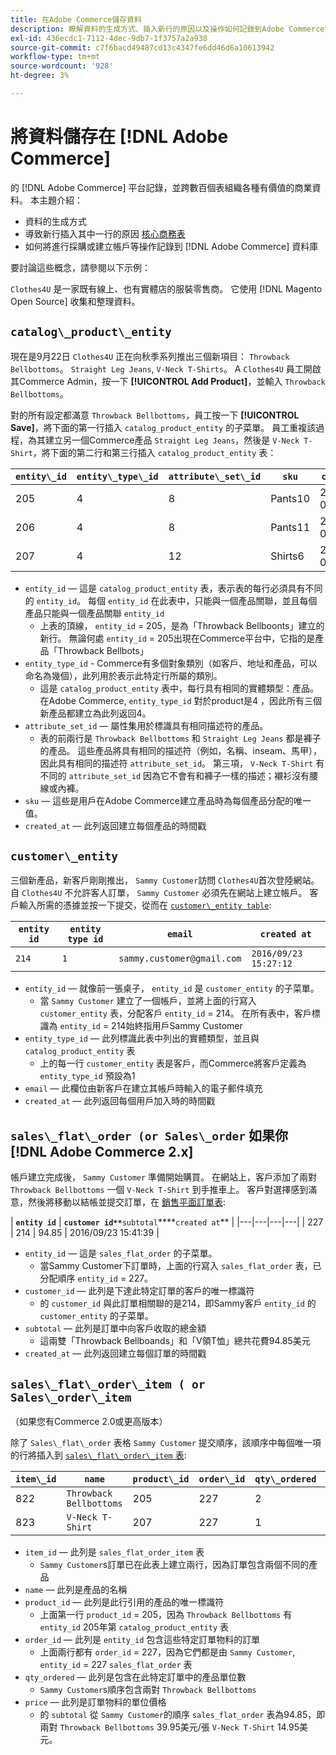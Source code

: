 ```yaml
---
title: 在Adobe Commerce儲存資料
description: 瞭解資料的生成方式、插入新行的原因以及操作如何記錄到Adobe Commerce資料庫。
exl-id: 436ecdc1-7112-4dec-9db7-1f3757a2a938
source-git-commit: c7f6bacd49487cd13c4347fe6dd46d6a10613942
workflow-type: tm+mt
source-wordcount: '928'
ht-degree: 3%

---
```


# 將資料儲存在 [!DNL Adobe Commerce]

的 [!DNL Adobe Commerce] 平台記錄，並跨數百個表組織各種有價值的商業資料。 本主題介紹：

* 資料的生成方式
* 導致新行插入其中一行的原因 [核心商務表](../data-warehouse-mgr/common-mage-tables.md)
* 如何將進行採購或建立帳戶等操作記錄到 [!DNL Adobe Commerce] 資料庫

要討論這些概念，請參閱以下示例：

`Clothes4U` 是一家既有線上、也有實體店的服裝零售商。 它使用 [!DNL Magento Open Source] 收集和整理資料。

## `catalog\_product\_entity`

現在是9月22日 `Clothes4U` 正在向秋季系列推出三個新項目： `Throwback Bellbottoms`。 `Straight Leg Jeans`, `V-Neck T-Shirts`。 A `Clothes4U` 員工開啟其Commerce Admin，按一下 **[!UICONTROL Add Product]**，並輸入 `Throwback Bellbottoms`。

對的所有設定都滿意 `Throwback Bellbottoms`，員工按一下 **[!UICONTROL Save]**，將下面的第一行插入 `catalog_product_entity` 的子菜單。 員工重複該過程，為其建立另一個Commerce產品 `Straight Leg Jeans`，然後是 `V-Neck T-Shirt`，將下面的第二行和第三行插入 `catalog_product_entity` 表：

| **`entity\_id`** | **`entity\_type\_id`** | **`attribute\_set\_id`** | **`sku`** | **`created\_at`** |
|---|---|---|---|---|
| 205 | 4 | 8 | Pants10 | 2016/09/22 09:15:43 |
| 206 | 4 | 8 | Pants11 | 2016/09/22 09:18:17 |
| 207 | 4 | 12 | Shirts6 | 2016/09/22 09:24:02 |

* `entity_id`  — 這是 `catalog_product_entity` 表，表示表的每行必須具有不同的 `entity_id`。 每個 `entity_id` 在此表中，只能與一個產品關聯，並且每個產品只能與一個產品關聯 `entity_id`
   * 上表的頂線， `entity_id` = 205，是為「Throwback Bellboonts」建立的新行。 無論何處 `entity_id` = 205出現在Commerce平台中，它指的是產品「Throwback Bellbots」
* `entity_type_id` - Commerce有多個對象類別（如客戶、地址和產品，可以命名為幾個），此列用於表示此特定行所屬的類別。
   * 這是 `catalog_product_entity` 表中，每行具有相同的實體類型：產品。 在Adobe Commerce, `entity_type_id` 對於product是4 ，因此所有三個新產品都建立為此列返回4。
* `attribute_set_id`  — 屬性集用於標識具有相同描述符的產品。
   * 表的前兩行是 `Throwback Bellbottoms` 和 `Straight Leg Jeans` 都是褲子的產品。 這些產品將具有相同的描述符（例如，名稱、inseam、馬甲），因此具有相同的描述符 `attribute_set_id`。 第三項， `V-Neck T-Shirt` 有不同的 `attribute_set_id` 因為它不會有和褲子一樣的描述；襯衫沒有腰線或內褲。
* `sku`  — 這些是用戶在Adobe Commerce建立產品時為每個產品分配的唯一值。
* `created_at`  — 此列返回建立每個產品的時間戳

## `customer\_entity`

三個新產品，新客戶剛剛推出， `Sammy Customer`訪問 `Clothes4U`首次登陸網站。 自 `Clothes4U` 不允許客人訂單， `Sammy Customer` 必須先在網站上建立帳戶。 客戶輸入所需的憑據並按一下提交，從而在 [`customer\_entity table`](../data-warehouse-mgr/cust-ent-table.md):

| **`entity id`** | **`entity type id`** | **`email`** | **`created at`** |
|---|---|---|---|
| `214` | `1` | `sammy.customer@gmail.com` | `2016/09/23 15:27:12` |

* `entity_id`  — 就像前一張桌子， `entity_id` 是 `customer_entity` 的子菜單。
   * 當 `Sammy Customer` 建立了一個帳戶，並將上面的行寫入 `customer_entity` 表，分配客戶 `entity_id` = 214。 在所有表中，客戶標識為 `entity_id` = 214始終指用戶Sammy Customer
* `entity_type_id`  — 此列標識此表中列出的實體類型，並且與 `catalog_product_entity` 表
   * 上的每一行 `customer_entity` 表是客戶，而Commerce將客戶定義為 `entity_type_id` 預設為1
* `email`  — 此欄位由新客戶在建立其帳戶時輸入的電子郵件填充
* `created_at`  — 此列返回每個用戶加入時的時間戳

## `sales\_flat\_order (or Sales\_order` 如果你 [!DNL Adobe Commerce 2.x]

帳戶建立完成後， `Sammy Customer` 準備開始購買。 在網站上，客戶添加了兩對 `Throwback Bellbottoms` 一個 `V-Neck T-Shirt` 到手推車上。 客戶對選擇感到滿意，然後將移動以結帳並提交訂單，在 [銷售平面訂單表](../data-warehouse-mgr/sales-flat-order-table.md):

| **`entity id`** | **`customer id**`**`subtotal`****`created at`** |
|---|---|---|---|
| 227 | 214 | 94.85 | 2016/09/23 15:41:39 |

* `entity_id`  — 這是 `sales_flat_order` 的子菜單。
   * 當Sammy Customer下訂單時，上面的行寫入 `sales_flat_order` 表，已分配順序 `entity_id` = 227。
* `customer_id`  — 此列是下達此特定訂單的客戶的唯一標識符
   * 的 `customer_id` 與此訂單相關聯的是214，即Sammy客戶 `entity_id` 的 `customer_entity` 的子菜單。
* `subtotal`  — 此列是訂單中向客戶收取的總金額
   * 這兩雙「Throwback Bellboands」和「V領T恤」總共花費94.85美元
* `created_at`  — 此列返回建立每個訂單的時間戳

## `sales\_flat\_order\_item ( or Sales\_order\_item`

（如果您有Commerce 2.0或更高版本）

除了 `Sales\_flat\_order` 表格 `Sammy Customer` 提交順序，該順序中每個唯一項的行將插入到 [`sales\_flat\_order\_item` 表](../data-warehouse-mgr/sales-flat-order-item-table.md):

| **`item\_id`** | **`name`** | **`product\_id`** | **`order\_id`** | **`qty\_ordered`** | **`price`** |
|---|---|---|---|---|---|
| 822 | `Throwback Bellbottoms` | 205 | 227 | 2 | 39.95 |
| 823 | `V-Neck T-Shirt` | 207 | 227 | 1 | 14.95 |

* `item_id`  — 此列是 `sales_flat_order_item` 表
   * `Sammy Customer`s訂單已在此表上建立兩行，因為訂單包含兩個不同的產品
* `name`  — 此列是產品的名稱
* `product_id`  — 此列是此行引用的產品的唯一標識符
   * 上面第一行 `product_id` = 205，因為 `Throwback Bellbottoms` 有 `entity_id` 205年第 `catalog_product_entity` 表
* `order_id`  — 此列是 `entity_id` 包含這些特定訂單物料的訂單
   * 上面兩行都有 `order_id` = 227，因為它們都是由 `Sammy Customer`, `entity_id` = 227 `sales_flat_order` 表
* `qty_ordered`  — 此列是包含在此特定訂單中的產品單位數
   * `Sammy Customer`s順序包含兩對 `Throwback Bellbottoms`
* `price`  — 此列是訂單物料的單位價格
   * 的 `subtotal` 從 `Sammy Customer`的順序 `sales_flat_order` 表為94.85，即兩對 `Throwback Bellbottoms` 39.95美元/張 `V-Neck T-Shirt` 14.95美元。
